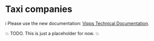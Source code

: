 <!-- START_METADATA
---
title: Taxi companies
sidebar_position: 70
pagination_next: null
pagination_prev: null
draft: true
---
END_METADATA -->

# Taxi companies

<!-- START_COMMENT -->

ℹ️ Please use the new documentation:
[Vipps Technical Documentation](https://vippsas.github.io/vipps-developer-docs/).

<!-- END_COMMENT -->

💥 TODO. This is just a placeholder for now. 💥

